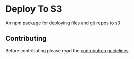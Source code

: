 # Deploy To S3
An npm package for deploying files and git repos to s3

## Contributing
Before contributing please read the [contribution guidelines](https://github.com/LewisMcMahon/deploy-to-s3/blob/master/.github/CONTRIBUTING.md)
